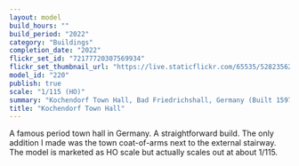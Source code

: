 ```yaml
---
layout: model
build_hours: ""
build_period: "2022"
category: "Buildings"
completion_date: "2022"
flickr_set_id: "72177720307569934"
flickr_set_thumbnail_url: "https://live.staticflickr.com/65535/52823562771_5ce01d1929_m.jpg"
model_id: "220"
publish: true
scale: "1/115 (HO)"
summary: "Kochendorf Town Hall, Bad Friedrichshall, Germany (Built 1597)"
title: "Kochendorf Town Hall"
---
```


A famous period town hall in Germany. A straightforward build. The only addition I made was the town coat-of-arms next to the external stairway. The model is marketed as HO scale but actually scales out at about 1/115.
